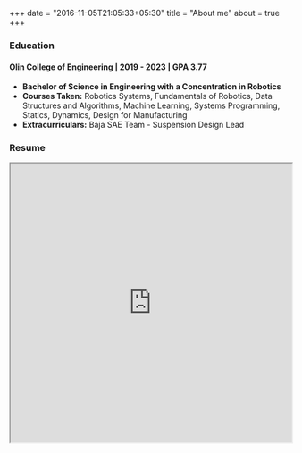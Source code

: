 +++
date = "2016-11-05T21:05:33+05:30"
title = "About me"
about = true
+++


### Education

#### Olin College of Engineering | 2019 - 2023 | GPA 3.77
- **Bachelor of Science in Engineering with a Concentration in Robotics**
- **Courses Taken:** Robotics Systems, Fundamentals of Robotics, Data Structures and Algorithms, Machine Learning, Systems Programming, Statics, Dynamics, Design for Manufacturing
- **Extracurriculars:** Baja SAE Team - Suspension Design Lead


### Resume

<iframe src="https://drive.google.com/file/d/16QIqx_lJQKTRAsMFrgpyCjVCqzdbU7SA/preview" width="100%" id="Iframe" height="500" </iframe>


